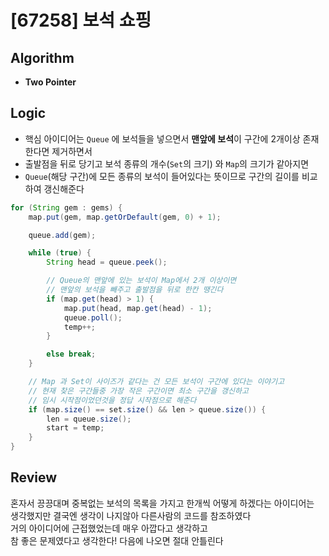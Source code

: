 # [67258] 보석 쇼핑
## Algorithm
- **Two Pointer**
## Logic
- 핵심 아이디어는 `Queue` 에 보석들을 넣으면서 **맨앞에 보석**이 구간에 2개이상 존재한다면 제거하면서
- 출발점을 뒤로 당기고 보석 종류의 개수(`Set`의 크기) 와 `Map`의 크기가 같아지면
- `Queue`(해당 구간)에 모든 종류의 보석이 들어있다는 뜻이므로 구간의 길이를 비교하여 갱신해준다 

```java
for (String gem : gems) {
    map.put(gem, map.getOrDefault(gem, 0) + 1);

    queue.add(gem);

    while (true) {
        String head = queue.peek();

        // Queue의 맨앞에 있는 보석이 Map에서 2개 이상이면
        // 맨앞의 보석을 빼주고 출발점을 뒤로 한칸 땡긴다
        if (map.get(head) > 1) {
            map.put(head, map.get(head) - 1);
            queue.poll();
            temp++;
        }

        else break;
    }

    // Map 과 Set이 사이즈가 같다는 건 모든 보석이 구간에 있다는 이야기고
    // 현재 찾은 구간들중 가장 작은 구간이면 최소 구간을 갱신하고
    // 임시 시작점이었던것을 정답 시작점으로 해준다
    if (map.size() == set.size() && len > queue.size()) {
        len = queue.size();
        start = temp;
    }
}
```

## Review
혼자서 끙끙대며 중복없는 보석의 목록을 가지고 한개씩 어떻게 하겠다는 아이디어는   
생각했지만 결국엔 생각이 나지않아 다른사람의 코드를 참조하였다  
거의 아이디어에 근접했었는데 매우 아깝다고 생각하고  
참 좋은 문제였다고 생각한다! 다음에 나오면 절대 안틀린다
